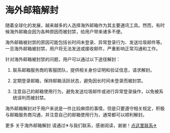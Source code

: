 # 海外邮箱解封

随着全球化的发展，越来越多的人选择海外邮箱作为其主要通讯工具。然而，有时候海外邮箱会因为各种原因而被封禁，给用户带来诸多不便。

海外邮箱被封禁的原因可能包括长时间未登录、异常登录行为、发送垃圾邮件等。一旦海外邮箱被封禁，用户将无法发送或接收邮件，严重影响正常沟通和工作。

针对海外邮箱被封禁的问题，用户可以通过以下途径解封：

1. 联系邮箱服务商的客服团队，提供相关身份证明和验证信息，请求解封。

2. 定期登录邮箱，保持邮箱活跃状态，避免因长时间未登录而被封禁。

3. 注意自己的邮箱使用行为，避免发送垃圾邮件或进行异常登录操作，以免被系统误判而被封禁。

海外邮箱解封对于用户来说是一件比较麻烦的事情，但是只要遵守相关规定，积极与邮箱服务商沟通，并注意自己的邮箱使用行为，通常都可以顺利解封。

更多 关于海外邮箱解封 请通过✈与我们联系，感谢阅读，谢谢！[点这里联系✈](https://abc.k02.cc)